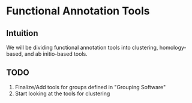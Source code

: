 # Functional Annotation Tools 

## Intuition
We will be dividing functional annotation tools into clustering, homology-based, and ab
initio-based tools.

## TODO
1. Finalize/Add tools for groups defined in "Grouping Software"
2. Start looking at the tools for clustering
